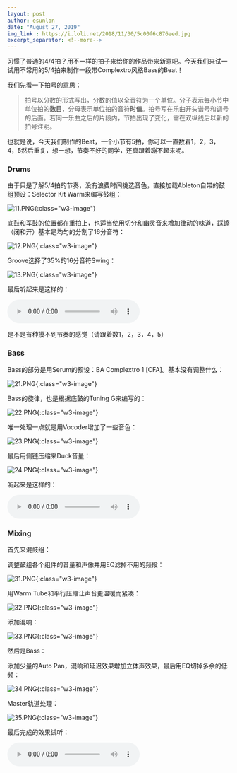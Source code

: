 ```yaml
---
layout: post
author: esunlon
date: "August 27, 2019"
img_link : https://i.loli.net/2018/11/30/5c00f6c876eed.jpg
excerpt_separator: <!--more-->
---
```


习惯了普通的4/4拍？用不一样的拍子来给你的作品带来新意吧。今天我们来试一试用不常用的5/4拍来制作一段带Complextro风格Bass的Beat！
<!--more-->

我们先看一下拍号的意思：

> 拍号以分数的形式写出，分数的值以全音符为一个单位。分子表示每小节中单位拍的**数目**，分母表示单位拍的音符**时值**。拍号写在乐曲开头谱号和调号的后面。若同一乐曲之后的片段内，节拍出现了变化，需在双纵线后以新的拍号注明。

也就是说，今天我们制作的Beat，一个小节有5拍，你可以一直数着1，2，3，4，5然后重复，想一想，节奏不好的同学，还真跟着蹦不起来呢。

### Drums

由于只是了解5/4拍的节奏，没有浪费时间挑选音色，直接加载Ableton自带的鼓组预设：Selector Kit Warm来编写鼓组：

![11.PNG](https://i.loli.net/2019/08/27/FizXJ9palrUQm6W.png){:class="w3-image"}

底鼓和军鼓的位置都在重拍上，也适当使用切分和幽灵音来增加律动的味道，踩镲（闭和开）基本是均匀的分割了16分音符：

![12.PNG](https://i.loli.net/2019/08/27/p1vfcbARz8jiQL3.png){:class="w3-image"}

Groove选择了35%的16分音符Swing：

![13.PNG](https://i.loli.net/2019/08/27/lxBvtwmT8znOJkX.png){:class="w3-image"}

最后听起来是这样的：

<audio src="http://shaoqisama.oss-cn-beijing.aliyuncs.com/blog20190827/0001%206-Audio.wav" controls="controls">  </audio>

是不是有种摸不到节奏的感觉（请跟着数1，2，3，4，5）

### Bass

Bass的部分是用Serum的预设：BA Complextro 1 [CFA]。基本没有调整什么：

![21.PNG](https://i.loli.net/2019/08/27/EojqQGJbic27MdT.png){:class="w3-image"}

Bass的旋律，也是根据底鼓的Tuning G来编写的：

![22.PNG](https://i.loli.net/2019/08/27/h4bucwaUWgC7dMZ.png){:class="w3-image"}

唯一处理一点就是用Vocoder增加了一些音色：

![23.PNG](https://i.loli.net/2019/08/27/NE8CLScdRnWkBQe.png){:class="w3-image"}

最后用侧链压缩来Duck音量：

![24.PNG](https://i.loli.net/2019/08/27/cjCFiowftg1QvXn.png){:class="w3-image"}

听起来是这样的：

<audio src="http://shaoqisama.oss-cn-beijing.aliyuncs.com/blog20190827/0002%206-Audio.wav" controls="controls">  </audio>

### Mixing

首先来混鼓组：

调整鼓组各个组件的音量和声像并用EQ滤掉不用的频段：

![31.PNG](https://i.loli.net/2019/08/27/quTspI3coHGQLJ6.png){:class="w3-image"}

用Warｍ Tube和平行压缩让声音更温暖而紧凑：

![32.PNG](https://i.loli.net/2019/08/27/AmonfbZ6Ogwk4I1.png){:class="w3-image"}

添加混响：

![33.PNG](https://i.loli.net/2019/08/27/tCoKIZRA8hcPriD.png){:class="w3-image"}

然后是Bass：

添加少量的Auto Pan，混响和延迟效果增加立体声效果，最后用EQ切掉多余的低频：

![34.PNG](https://i.loli.net/2019/08/27/msnjq763ziT1HCR.png){:class="w3-image"}

Master轨道处理：

![35.PNG](https://i.loli.net/2019/08/27/OnpoVtEUkqDM2ZJ.png){:class="w3-image"}

最后完成的效果试听：

<audio src="http://shaoqisama.oss-cn-beijing.aliyuncs.com/blog20190827/0003%206-Audio.wav" controls="controls">  </audio>
